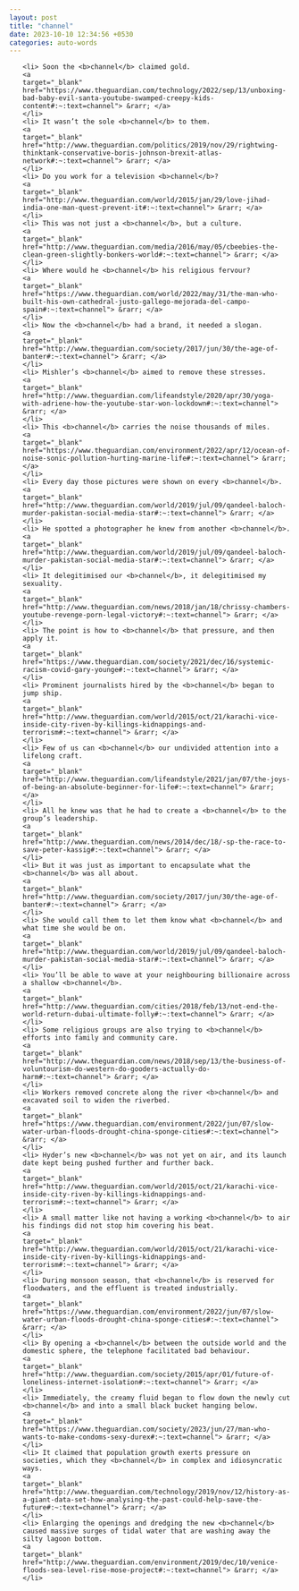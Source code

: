 ```yaml
---
layout: post
title: "channel"
date: 2023-10-10 12:34:56 +0530
categories: auto-words
---
```

<ol>

    <li> Soon the <b>channel</b> claimed gold.
    <a 
    target="_blank" 
    href="https://www.theguardian.com/technology/2022/sep/13/unboxing-bad-baby-evil-santa-youtube-swamped-creepy-kids-content#:~:text=channel"> &rarr; </a>
    </li>
    <li> It wasn’t the sole <b>channel</b> to them.
    <a 
    target="_blank" 
    href="http://www.theguardian.com/politics/2019/nov/29/rightwing-thinktank-conservative-boris-johnson-brexit-atlas-network#:~:text=channel"> &rarr; </a>
    </li>
    <li> Do you work for a television <b>channel</b>?
    <a 
    target="_blank" 
    href="http://www.theguardian.com/world/2015/jan/29/love-jihad-india-one-man-quest-prevent-it#:~:text=channel"> &rarr; </a>
    </li>
    <li> This was not just a <b>channel</b>, but a culture.
    <a 
    target="_blank" 
    href="http://www.theguardian.com/media/2016/may/05/cbeebies-the-clean-green-slightly-bonkers-world#:~:text=channel"> &rarr; </a>
    </li>
    <li> Where would he <b>channel</b> his religious fervour?
    <a 
    target="_blank" 
    href="https://www.theguardian.com/world/2022/may/31/the-man-who-built-his-own-cathedral-justo-gallego-mejorada-del-campo-spain#:~:text=channel"> &rarr; </a>
    </li>
    <li> Now the <b>channel</b> had a brand, it needed a slogan.
    <a 
    target="_blank" 
    href="http://www.theguardian.com/society/2017/jun/30/the-age-of-banter#:~:text=channel"> &rarr; </a>
    </li>
    <li> Mishler’s <b>channel</b> aimed to remove these stresses.
    <a 
    target="_blank" 
    href="http://www.theguardian.com/lifeandstyle/2020/apr/30/yoga-with-adriene-how-the-youtube-star-won-lockdown#:~:text=channel"> &rarr; </a>
    </li>
    <li> This <b>channel</b> carries the noise thousands of miles.
    <a 
    target="_blank" 
    href="https://www.theguardian.com/environment/2022/apr/12/ocean-of-noise-sonic-pollution-hurting-marine-life#:~:text=channel"> &rarr; </a>
    </li>
    <li> Every day those pictures were shown on every <b>channel</b>.
    <a 
    target="_blank" 
    href="http://www.theguardian.com/world/2019/jul/09/qandeel-baloch-murder-pakistan-social-media-star#:~:text=channel"> &rarr; </a>
    </li>
    <li> He spotted a photographer he knew from another <b>channel</b>.
    <a 
    target="_blank" 
    href="http://www.theguardian.com/world/2019/jul/09/qandeel-baloch-murder-pakistan-social-media-star#:~:text=channel"> &rarr; </a>
    </li>
    <li> It delegitimised our <b>channel</b>, it delegitimised my sexuality.
    <a 
    target="_blank" 
    href="http://www.theguardian.com/news/2018/jan/18/chrissy-chambers-youtube-revenge-porn-legal-victory#:~:text=channel"> &rarr; </a>
    </li>
    <li> The point is how to <b>channel</b> that pressure, and then apply it.
    <a 
    target="_blank" 
    href="https://www.theguardian.com/society/2021/dec/16/systemic-racism-covid-gary-younge#:~:text=channel"> &rarr; </a>
    </li>
    <li> Prominent journalists hired by the <b>channel</b> began to jump ship.
    <a 
    target="_blank" 
    href="http://www.theguardian.com/world/2015/oct/21/karachi-vice-inside-city-riven-by-killings-kidnappings-and-terrorism#:~:text=channel"> &rarr; </a>
    </li>
    <li> Few of us can <b>channel</b> our undivided attention into a lifelong craft.
    <a 
    target="_blank" 
    href="http://www.theguardian.com/lifeandstyle/2021/jan/07/the-joys-of-being-an-absolute-beginner-for-life#:~:text=channel"> &rarr; </a>
    </li>
    <li> All he knew was that he had to create a <b>channel</b> to the group’s leadership.
    <a 
    target="_blank" 
    href="http://www.theguardian.com/news/2014/dec/18/-sp-the-race-to-save-peter-kassig#:~:text=channel"> &rarr; </a>
    </li>
    <li> But it was just as important to encapsulate what the <b>channel</b> was all about.
    <a 
    target="_blank" 
    href="http://www.theguardian.com/society/2017/jun/30/the-age-of-banter#:~:text=channel"> &rarr; </a>
    </li>
    <li> She would call them to let them know what <b>channel</b> and what time she would be on.
    <a 
    target="_blank" 
    href="http://www.theguardian.com/world/2019/jul/09/qandeel-baloch-murder-pakistan-social-media-star#:~:text=channel"> &rarr; </a>
    </li>
    <li> You’ll be able to wave at your neighbouring billionaire across a shallow <b>channel</b>.
    <a 
    target="_blank" 
    href="http://www.theguardian.com/cities/2018/feb/13/not-end-the-world-return-dubai-ultimate-folly#:~:text=channel"> &rarr; </a>
    </li>
    <li> Some religious groups are also trying to <b>channel</b> efforts into family and community care.
    <a 
    target="_blank" 
    href="http://www.theguardian.com/news/2018/sep/13/the-business-of-voluntourism-do-western-do-gooders-actually-do-harm#:~:text=channel"> &rarr; </a>
    </li>
    <li> Workers removed concrete along the river <b>channel</b> and excavated soil to widen the riverbed.
    <a 
    target="_blank" 
    href="https://www.theguardian.com/environment/2022/jun/07/slow-water-urban-floods-drought-china-sponge-cities#:~:text=channel"> &rarr; </a>
    </li>
    <li> Hyder’s new <b>channel</b> was not yet on air, and its launch date kept being pushed further and further back.
    <a 
    target="_blank" 
    href="http://www.theguardian.com/world/2015/oct/21/karachi-vice-inside-city-riven-by-killings-kidnappings-and-terrorism#:~:text=channel"> &rarr; </a>
    </li>
    <li> A small matter like not having a working <b>channel</b> to air his findings did not stop him covering his beat.
    <a 
    target="_blank" 
    href="http://www.theguardian.com/world/2015/oct/21/karachi-vice-inside-city-riven-by-killings-kidnappings-and-terrorism#:~:text=channel"> &rarr; </a>
    </li>
    <li> During monsoon season, that <b>channel</b> is reserved for floodwaters, and the effluent is treated industrially.
    <a 
    target="_blank" 
    href="https://www.theguardian.com/environment/2022/jun/07/slow-water-urban-floods-drought-china-sponge-cities#:~:text=channel"> &rarr; </a>
    </li>
    <li> By opening a <b>channel</b> between the outside world and the domestic sphere, the telephone facilitated bad behaviour.
    <a 
    target="_blank" 
    href="http://www.theguardian.com/society/2015/apr/01/future-of-loneliness-internet-isolation#:~:text=channel"> &rarr; </a>
    </li>
    <li> Immediately, the creamy fluid began to flow down the newly cut <b>channel</b> and into a small black bucket hanging below.
    <a 
    target="_blank" 
    href="https://www.theguardian.com/society/2023/jun/27/man-who-wants-to-make-condoms-sexy-durex#:~:text=channel"> &rarr; </a>
    </li>
    <li> It claimed that population growth exerts pressure on societies, which they <b>channel</b> in complex and idiosyncratic ways.
    <a 
    target="_blank" 
    href="http://www.theguardian.com/technology/2019/nov/12/history-as-a-giant-data-set-how-analysing-the-past-could-help-save-the-future#:~:text=channel"> &rarr; </a>
    </li>
    <li> Enlarging the openings and dredging the new <b>channel</b> caused massive surges of tidal water that are washing away the silty lagoon bottom.
    <a 
    target="_blank" 
    href="http://www.theguardian.com/environment/2019/dec/10/venice-floods-sea-level-rise-mose-project#:~:text=channel"> &rarr; </a>
    </li>